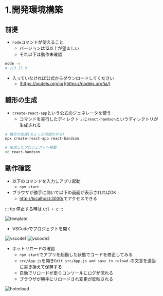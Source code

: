 # 1.開発環境構築

<!--
## コマンドの実行

- EclipseCheを使って開発する場合、コマンドは画面下部の`Terminal`で実行する

![terminal](/images/1/terminal.png)

-->

## 前提

- `node`コマンドが使えること
    - バージョンは12以上が望ましい
    - それ以下は動作未確認

```bash
node -v
# v13.13.0
```

- 入っていなければ公式からダウンロードしてください
    - [https://nodejs.org/ja/](https://nodejs.org/ja/)

## 雛形の生成

- `create-react-app`という公式のジェネレータを使う
    - コマンドを実行したディレクトリに`react-handson`というディレクトリが生成される

```bash
# 雛形の生成(ちょっと時間かかる)
npx create-react-app react-handson

# 生成したプロジェクトへ移動
cd react-handson
```

## 動作確認

- 以下のコマンドを入力しアプリ起動
    - `npm start`
- ブラウザが勝手に開いて以下の画面が表示されればOK
    - [http://localhost:3000/](http://localhost:3000/)でアクセスできる
<!--     - ※EclipseCheを使っている場合は以下の手順でURLを確認してアクセスする -->

<!--
![url1](/images/1/url1.png)
![url2](/images/1/url2.png)
-->

::: tip
停止する時は `Ctl + c`
:::


![template](/images/1/template.png)

- VSCodeでプロジェクトを開く

![vscode1](/images/1/vscode1.png)
![vscode2](/images/1/vscode2.png)


- ホットリロードの確認
    - `npm start`でアプリを起動した状態でコードを修正してみる
    - `src/App.js`を開き`Edit src/App.js and save to reload.`の文言を適当に書き換えて保存する
    - 自動でリロードが走りコンソールにログが流れる
    - ブラウザが勝手にリロードされ変更が反映される

![hotreload](/images/1/hotreload.gif)

